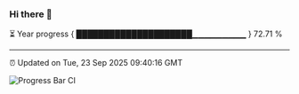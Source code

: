 ### Hi there 👋

⏳ Year progress { █████████████████████▁▁▁▁▁▁▁▁▁ } 72.71 %

---

⏰ Updated on Tue, 23 Sep 2025 09:40:16 GMT

![Progress Bar CI](https://github.com/IshwaranRudhara/GIT-ACTION/workflows/Progress%20Bar%20CI/badge.svg)
